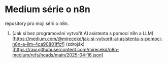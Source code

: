 # Medium série o n8n

repository pro moji sérii o n8n.

1. (Jak si bez programování vytvořit AI asistenta s pomocí n8n a LLM)[https://medium.com/@mirecekd/jak-si-vytvorit-ai-asistenta-s-pomoci-n8n-a-llm-4ca90801ffcf]
(zdroják)[https://raw.githubusercontent.com/mirecekd/n8n-medium/refs/heads/main/2025-04-16.json]
